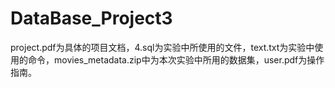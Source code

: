# DataBase_Project3
project.pdf为具体的项目文档，4.sql为实验中所使用的文件，text.txt为实验中使用的命令，movies_metadata.zip中为本次实验中所用的数据集，user.pdf为操作指南。
